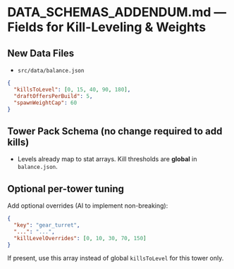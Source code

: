 
# DATA_SCHEMAS_ADDENDUM.md — Fields for Kill-Leveling & Weights

## New Data Files
- `src/data/balance.json`
```json
{
  "killsToLevel": [0, 15, 40, 90, 180],
  "draftOffersPerBuild": 5,
  "spawnWeightCap": 60
}
```

## Tower Pack Schema (no change required to add kills)
- Levels already map to stat arrays. Kill thresholds are **global** in `balance.json`.

## Optional per-tower tuning
Add optional overrides (AI to implement non-breaking):
```json
{
  "key": "gear_turret",
  "...": "...",
  "killLevelOverrides": [0, 10, 30, 70, 150]
}
```
If present, use this array instead of global `killsToLevel` for this tower only.
